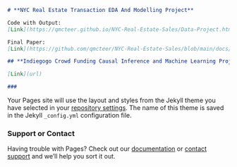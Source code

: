 ```markdown
# **NYC Real Estate Transaction EDA And Modelling Project**

Code with Output: 
[Link](https://qmcteer.github.io/NYC-Real-Estate-Sales/Data-Project.html)

Final Paper:
[Link](https://github.com/qmcteer/NYC-Real-Estate-Sales/blob/main/docs/McTeer-Data-Paper-.pdf)

## **Indiegogo Crowd Funding Causal Inference and Machine Learning Project**

[Link](url)

### 
```

Your Pages site will use the layout and styles from the Jekyll theme you have selected in your [repository settings](https://github.com/qmcteer/Portfolio/settings/pages). The name of this theme is saved in the Jekyll `_config.yml` configuration file.

### Support or Contact

Having trouble with Pages? Check out our [documentation](https://docs.github.com/categories/github-pages-basics/) or [contact support](https://support.github.com/contact) and we’ll help you sort it out.

